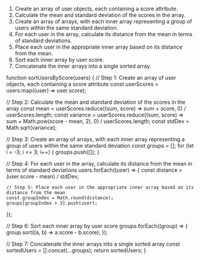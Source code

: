 1. Create an array of user objects, each containing a score attribute.
2. Calculate the mean and standard deviation of the scores in the array.
3. Create an array of arrays, with each inner array representing a group of users within the same standard deviation.
4. For each user in the array, calculate its distance from the mean in terms of standard deviations.
5. Place each user in the appropriate inner array based on its distance from the mean.
6. Sort each inner array by user score.
7. Concatenate the inner arrays into a single sorted array.

function sortUsersByScore(users) {
  // Step 1: Create an array of user objects, each containing a score attribute
  const userScores = users.map((user) => user.score);

  // Step 2: Calculate the mean and standard deviation of the scores in the array
  const mean = userScores.reduce((sum, score) => sum + score, 0) / userScores.length;
  const variance = userScores.reduce((sum, score) => sum + Math.pow(score - mean, 2), 0) / userScores.length;
  const stdDev = Math.sqrt(variance);

  // Step 3: Create an array of arrays, with each inner array representing a group of users within the same standard deviation
  const groups = [];
  for (let i = -3; i <= 3; i++) {
    groups.push([]);
  }

  // Step 4: For each user in the array, calculate its distance from the mean in terms of standard deviations
  users.forEach((user) => {
    const distance = (user.score - mean) / stdDev;

    // Step 5: Place each user in the appropriate inner array based on its distance from the mean
    const groupIndex = Math.round(distance);
    groups[groupIndex + 3].push(user);
  });

  // Step 6: Sort each inner array by user score
  groups.forEach((group) => {
    group.sort((a, b) => a.score - b.score);
  });

  // Step 7: Concatenate the inner arrays into a single sorted array
  const sortedUsers = [].concat(...groups);
  return sortedUsers;
}
